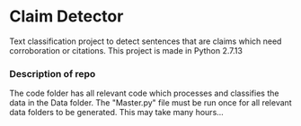 # Claim Detector
Text classification project to detect sentences that are claims which need corroboration or citations. 
This project is made in Python 2.7.13

### Description of repo
The code folder has all relevant code which processes and classifies the data in the Data folder. The "Master.py" file must be run once for all relevant data folders to be generated. This may take many hours...
